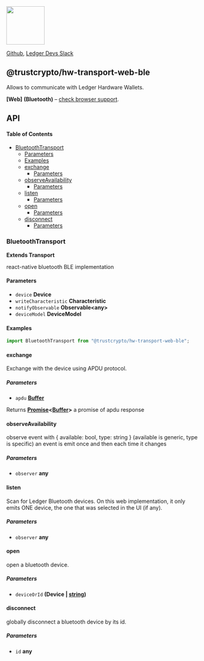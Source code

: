 <img src="https://user-images.githubusercontent.com/211411/34776833-6f1ef4da-f618-11e7-8b13-f0697901d6a8.png" height="100" />

[Github](https://github.com/LedgerHQ/ledgerjs/),
[Ledger Devs Slack](https://ledger-dev.slack.com/)

## @trustcrypto/hw-transport-web-ble

Allows to communicate with Ledger Hardware Wallets.

**[Web]** **(Bluetooth)** – [check browser support](https://caniuse.com/web-bluetooth).

## API

<!-- Generated by documentation.js. Update this documentation by updating the source code. -->

#### Table of Contents

-   [BluetoothTransport](#bluetoothtransport)
    -   [Parameters](#parameters)
    -   [Examples](#examples)
    -   [exchange](#exchange)
        -   [Parameters](#parameters-1)
    -   [observeAvailability](#observeavailability)
        -   [Parameters](#parameters-2)
    -   [listen](#listen)
        -   [Parameters](#parameters-3)
    -   [open](#open)
        -   [Parameters](#parameters-4)
    -   [disconnect](#disconnect)
        -   [Parameters](#parameters-5)

### BluetoothTransport

**Extends Transport**

react-native bluetooth BLE implementation

#### Parameters

-   `device` **Device** 
-   `writeCharacteristic` **Characteristic** 
-   `notifyObservable` **Observable&lt;any>** 
-   `deviceModel` **DeviceModel** 

#### Examples

```javascript
import BluetoothTransport from "@trustcrypto/hw-transport-web-ble";
```

#### exchange

Exchange with the device using APDU protocol.

##### Parameters

-   `apdu` **[Buffer](https://nodejs.org/api/buffer.html)** 

Returns **[Promise](https://developer.mozilla.org/docs/Web/JavaScript/Reference/Global_Objects/Promise)&lt;[Buffer](https://nodejs.org/api/buffer.html)>** a promise of apdu response

#### observeAvailability

observe event with { available: bool, type: string }
(available is generic, type is specific)
an event is emit once and then each time it changes

##### Parameters

-   `observer` **any** 

#### listen

Scan for Ledger Bluetooth devices.
On this web implementation, it only emits ONE device, the one that was selected in the UI (if any).

##### Parameters

-   `observer` **any** 

#### open

open a bluetooth device.

##### Parameters

-   `deviceOrId` **(Device | [string](https://developer.mozilla.org/docs/Web/JavaScript/Reference/Global_Objects/String))** 

#### disconnect

globally disconnect a bluetooth device by its id.

##### Parameters

-   `id` **any** 
